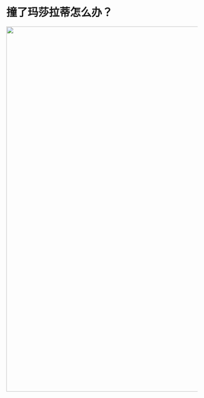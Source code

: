 # 撞了玛莎拉蒂怎么办？

<div align=center>
	<img width = '1280' height ='960' src ="../assets/other/2-5.png" alt=""/>
</div>